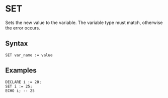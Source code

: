 # SET

Sets the new value to the variable. The variable type must match, otherwise the error occurs.

## Syntax

```
SET var_name := value
```

## Examples

```
DECLARE i := 20;
SET i := 25;
ECHO i; -- 25
```
